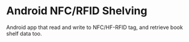 # Android NFC/RFID Shelving
 Android app that read and write to NFC/HF-RFID tag, and retrieve book shelf data too.
